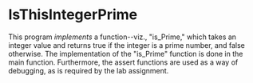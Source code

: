 # IsThisIntegerPrime
This program *implements* a function--viz., "is_Prime," which takes an integer value and returns true if the integer is a prime number, and false otherwise. The implementation of the "is_Prime" function is done in the main function. Furthermore, the assert functions are used as a way of debugging, as is required by the lab assignment.

